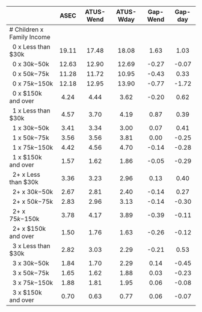
|                      |         ASEC |    ATUS-Wend |    ATUS-Wday |     Gap-Wend |      Gap-day |
| -------------------- | :----------: | :----------: | :----------: | :----------: | :----------: |
| # Children x Family Income |              |              |              |              |              |
| &nbsp;&nbsp;0 x Less than $30k |        19.11 |        17.48 |        18.08 |         1.63 |         1.03 |
| &nbsp;&nbsp;0 x $30k-$50k |        12.63 |        12.90 |        12.69 |        -0.27 |        -0.07 |
| &nbsp;&nbsp;0 x $50k-$75k |        11.28 |        11.72 |        10.95 |        -0.43 |         0.33 |
| &nbsp;&nbsp;0 x $75k-$150k |        12.18 |        12.95 |        13.90 |        -0.77 |        -1.72 |
| &nbsp;&nbsp;0 x $150k and over |         4.24 |         4.44 |         3.62 |        -0.20 |         0.62 |
| &nbsp;&nbsp;1 x Less than $30k |         4.57 |         3.70 |         4.19 |         0.87 |         0.39 |
| &nbsp;&nbsp;1 x $30k-$50k |         3.41 |         3.34 |         3.00 |         0.07 |         0.41 |
| &nbsp;&nbsp;1 x $50k-$75k |         3.56 |         3.56 |         3.81 |         0.00 |        -0.25 |
| &nbsp;&nbsp;1 x $75k-$150k |         4.42 |         4.56 |         4.70 |        -0.14 |        -0.28 |
| &nbsp;&nbsp;1 x $150k and over |         1.57 |         1.62 |         1.86 |        -0.05 |        -0.29 |
| &nbsp;&nbsp;2+ x Less than $30k |         3.36 |         3.23 |         2.96 |         0.13 |         0.40 |
| &nbsp;&nbsp;2+ x $30k-$50k |         2.67 |         2.81 |         2.40 |        -0.14 |         0.27 |
| &nbsp;&nbsp;2+ x $50k-$75k |         2.83 |         2.96 |         3.13 |        -0.14 |        -0.30 |
| &nbsp;&nbsp;2+ x $75k-$150k |         3.78 |         4.17 |         3.89 |        -0.39 |        -0.11 |
| &nbsp;&nbsp;2+ x $150k and over |         1.50 |         1.76 |         1.63 |        -0.26 |        -0.12 |
| &nbsp;&nbsp;3 x Less than $30k |         2.82 |         3.03 |         2.29 |        -0.21 |         0.53 |
| &nbsp;&nbsp;3 x $30k-$50k |         1.84 |         1.70 |         2.29 |         0.14 |        -0.45 |
| &nbsp;&nbsp;3 x $50k-$75k |         1.65 |         1.62 |         1.88 |         0.03 |        -0.23 |
| &nbsp;&nbsp;3 x $75k-$150k |         1.88 |         1.81 |         1.95 |         0.06 |        -0.08 |
| &nbsp;&nbsp;3 x $150k and over |         0.70 |         0.63 |         0.77 |         0.06 |        -0.07 |

